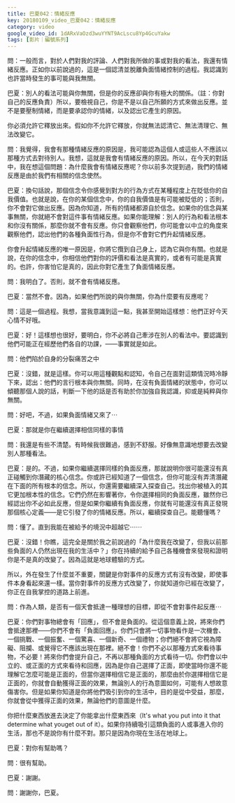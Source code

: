 ```yaml
---
title: 巴夏042：情緒反應
key: 20180109_video_巴夏042：情緒反應
category: video
google_video_id: 1dARxVaOzd3wuYYNT9AcLscu8Yp4GcuYakw
tags: [影片｜編號系列]
---
```


問：一般而言，對於人們對我的評論、人們對我所做的事或對我的看法，我還有情緒反應。正如你以前說過的，這是一個認清並脫離負面情緒控制的過程。我認識到也許當時發生的事可能與我無關。

巴夏：別人的看法可能與你無關，但是你的反應卻與你有極大的關係。（註：你對自己的反應負責）所以，要檢視自己，你是不是以自己所願的方式來做出反應。並不是要壓制情緒，而是要承認你的情緒，以及認出它產生的原因。

你必須允許它釋放出來。假如你不允許它釋放，你就無法認清它、無法清理它、無法改變它。

問：我覺得，我會有那種情緒反應的原因是，我可能認為這個人或這些人不應該以那種方式去對待別人。我想，這就是我會有情緒反應的原因。所以，在今天的對話中，我在想這個問題：為什麼我會有情緒反應呢？你以前多次提到過，我們的情緒反應是由於我們有相關的信念使然。

巴夏：換句話說，那個信念令你感覺到對方的行為方式在某種程度上在貶低你的自我價值。也就是說，在你的某個信念中，你的自我價值是有可能被貶低的；否則，你不會對它做出反應。因為你知道，所有的情緒都源自於信念。如果你的信念與某事無關，你就絕不會對這件事有情緒反應。如果你能理解：別人的行為和看法根本和你沒有關係，那麼你就不會有反應。你只會觀察他們，你可能會以中立的角度來觀察他們，認出他們的各種負面性行為，但是你不會對它們升起情緒反應。

你會升起情緒反應的唯一原因是，你將它攬到自己身上，認為它與你有關。也就是說，在你的信念中，你相信他們對你的評價和看法是真實的，或者有可能是真實的。也許，你害怕它是真的，因此你對它產生了負面情緒反應。

問：我明白了。否則，就不會有情緒反應。

巴夏：當然不會。因為，如果他們所說的與你無關，你為什麼要有反應呢？

問：這是一個過程。我想，當我意識到這一點，我甚至開始這樣想：他們正好今天心情不好哦。

巴夏：好！這樣想也很好，要明白，你不必將自己牽涉在別人的看法中。要認識到他們可能正在經歷他們各自的功課，——事實就是如此。

問：他們陷於自身的分裂痛苦之中

巴夏：沒錯，就是這樣。你可以用這種觀點和認知，令自己在面對這類情況時冷靜下來，認出：他們的言行根本與你無關。同時，在沒有負面情緒的狀態中，你可以傾聽那個人說的話，判斷一下他的話是否有助於你加強自我認識，抑或是純粹與你無關。

問：好吧，不過，如果負面情緒又來了⋯

巴夏：那就是你在繼續選擇相信同樣的事情

問：我還是有些不清楚。有時候我很難過，感到不舒服。好像無意識地想要去改變別人那種看法。

巴夏：是的。不過，如果你繼續選擇同樣的負面反應，那就說明你很可能還沒有真正碰觸到你潛藏的核心信念。你或許已經知道了一個信念，但你可能沒有弄清潛藏在下面的所有根本的信念。所以，你還需要繼續深入探查自己。找出你被植入的其它更加根本性的信念。它們仍然在影響著你，令你選擇相同的負面反應，雖然你已經認出你不必如此反應，但是如果你繼續有負面反應，你就有可能還沒有真正發現那個核心定義——是它引發了你的情緒反應。所以，繼續探查自己。能聽懂嗎？

問：懂了。直到我能在被給予的境況中超越它⋯⋯

巴夏：沒錯！你瞧，這完全是關於我之前說過的「為什麼我在改變了，但我以前那些負面的人仍然出現在我的生活中？」你在持續的給予自己各種機會來發現和證明你是不是真的改變了。因為這就是地球體驗的方式。

所以，外在發生了什麼並不重要，關鍵是你對事件的反應方式有沒有改變，即使事件本身看起來還一樣。當你對事件的反應方式改變了，你就知道你已經在改變了，你正在自我掌控的道路上前進。

問：作為人類，是否有一個天會抵達一種理想的目標，即從不會對事件起反應⋯

巴夏：你們對事物總會有「回應」，但不會是負面的。從這個意義上說，將來你們會抵達那裡——你們不會有「負面回應」。你們只會將一切事物看作是一次機會、一個挑戰、一個振奮、一個驚喜、一個新奇、一個禮物；你們絕不會將它視為障礙、阻攔、或覺得它不應該出現在那裡。絕不會！你們不必以那種方式來看待事物，不必要！將來你們會提升自己，不再以那種負面的方式看待一切。你們會以中立的、或正面的方式來看待和回應，因為是你自己選擇了正面，即使當時你還不能理解它怎麼可能是正面的，但當你選擇相信它是正面的，那麼由於你選擇相信它是正面的，你就會自動獲得正面的效果，無論別人的行為意圖如何，可能有人想故意傷害你。但是如果你知道是你將他們吸引到你的生活中，目的是從中受益，那麼，你就會從中獲得正面的效果，無論他們的意圖是什麼。

你把什麼東西放進去決定了你能拿出什麼東西來（It's what you put into it that determine what youget out of it）。如果你持續吸引這類負面的人或事進入你的生活，那也不是說你有什麼不對。那只是因為你現在生活在地球上。

巴夏：對你有幫助嗎？

問：很有幫助。

巴夏：謝謝。

問：謝謝你，巴夏。
